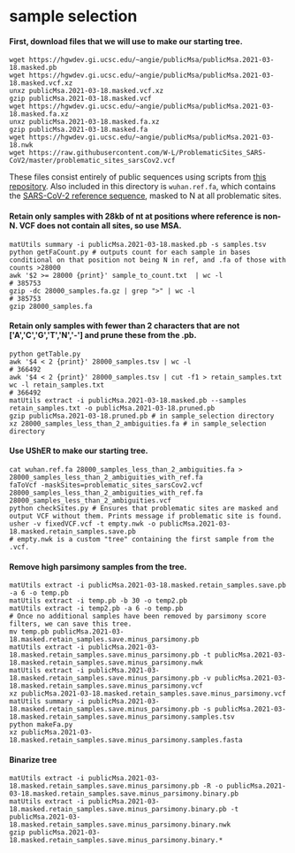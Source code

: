 # sample selection

#### First, download files that we will use to make our starting tree.
```
wget https://hgwdev.gi.ucsc.edu/~angie/publicMsa/publicMsa.2021-03-18.masked.pb
wget https://hgwdev.gi.ucsc.edu/~angie/publicMsa/publicMsa.2021-03-18.masked.vcf.xz 
unxz publicMsa.2021-03-18.masked.vcf.xz 
gzip publicMsa.2021-03-18.masked.vcf  
wget https://hgwdev.gi.ucsc.edu/~angie/publicMsa/publicMsa.2021-03-18.masked.fa.xz  
unxz publicMsa.2021-03-18.masked.fa.xz  
gzip publicMsa.2021-03-18.masked.fa  
wget https://hgwdev.gi.ucsc.edu/~angie/publicMsa/publicMsa.2021-03-18.nwk  
wget https://raw.githubusercontent.com/W-L/ProblematicSites_SARS-CoV2/master/problematic_sites_sarsCov2.vcf
```

These files consist entirely of public sequences using scripts from [this repository](https://github.com/roblanf/sarscov2phylo). Also included in this directory is `wuhan.ref.fa`, which contains the [SARS-CoV-2 reference sequence](https://github.com/yatisht/usher/blob/master/test/NC_045512v2.fa), masked to N at all problematic sites.

#### Retain only samples with 28kb of nt at positions where reference is non-N. VCF does not contain all sites, so use MSA.

```
matUtils summary -i publicMsa.2021-03-18.masked.pb -s samples.tsv
python getFaCount.py # outputs count for each sample in bases conditional on that position not being N in ref, and .fa of those with counts >28000  
awk '$2 >= 28000 {print}' sample_to_count.txt  | wc -l  
# 385753
gzip -dc 28000_samples.fa.gz | grep ">" | wc -l  
# 385753
gzip 28000_samples.fa
```

#### Retain only samples with fewer than 2 characters that are not ['A','C','G','T','N','-'] and prune these from the .pb.
```
python getTable.py  
awk '$4 < 2 {print}' 28000_samples.tsv | wc -l  
# 366492  
awk '$4 < 2 {print}' 28000_samples.tsv | cut -f1 > retain_samples.txt  
wc -l retain_samples.txt  
# 366492  
matUtils extract -i publicMsa.2021-03-18.masked.pb --samples retain_samples.txt -o publicMsa.2021-03-18.pruned.pb  
gzip publicMsa.2021-03-18.pruned.pb # in sample_selection directory   
xz 28000_samples_less_than_2_ambiguities.fa # in sample_selection directory     
```

#### Use UShER to make our starting tree.
```
cat wuhan.ref.fa 28000_samples_less_than_2_ambiguities.fa > 28000_samples_less_than_2_ambiguities_with_ref.fa  
faToVcf -maskSites=problematic_sites_sarsCov2.vcf 28000_samples_less_than_2_ambiguities_with_ref.fa 28000_samples_less_than_2_ambiguities.vcf  
python checkSites.py # Ensures that problematic sites are masked and output VCF without them. Prints message if problematic site is found.  
usher -v fixedVCF.vcf -t empty.nwk -o publicMsa.2021-03-18.masked.retain_samples.save.pb
# empty.nwk is a custom "tree" containing the first sample from the .vcf.
```

#### Remove high parsimony samples from the tree.
```
matUtils extract -i publicMsa.2021-03-18.masked.retain_samples.save.pb -a 6 -o temp.pb
matUtils extract -i temp.pb -b 30 -o temp2.pb
matUtils extract -i temp2.pb -a 6 -o temp.pb
# Once no additional samples have been removed by parsimony score filters, we can save this tree.
mv temp.pb publicMsa.2021-03-18.masked.retain_samples.save.minus_parsimony.pb
matUtils extract -i publicMsa.2021-03-18.masked.retain_samples.save.minus_parsimony.pb -t publicMsa.2021-03-18.masked.retain_samples.save.minus_parsimony.nwk
matUtils extract -i publicMsa.2021-03-18.masked.retain_samples.save.minus_parsimony.pb -v publicMsa.2021-03-18.masked.retain_samples.save.minus_parsimony.vcf
xz publicMsa.2021-03-18.masked.retain_samples.save.minus_parsimony.vcf
matUtils summary -i publicMsa.2021-03-18.masked.retain_samples.save.minus_parsimony.pb -s publicMsa.2021-03-18.masked.retain_samples.save.minus_parsimony.samples.tsv
python makeFa.py
xz publicMsa.2021-03-18.masked.retain_samples.save.minus_parsimony.samples.fasta
```

#### Binarize tree
```
matUtils extract -i publicMsa.2021-03-18.masked.retain_samples.save.minus_parsimony.pb -R -o publicMsa.2021-03-18.masked.retain_samples.save.minus_parsimony.binary.pb
matUtils extract -i publicMsa.2021-03-18.masked.retain_samples.save.minus_parsimony.binary.pb -t publicMsa.2021-03-18.masked.retain_samples.save.minus_parsimony.binary.nwk
gzip publicMsa.2021-03-18.masked.retain_samples.save.minus_parsimony.binary.*

